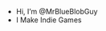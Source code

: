 - Hi, I’m @MrBlueBlobGuy
- I Make Indie Games

<!---
MrBlueBlobGuy/MrBlueBlobGuy is a ✨ special ✨ repository because its `README.md` (this file) appears on your GitHub profile.
You can click the Preview link to take a look at your changes.
--->
